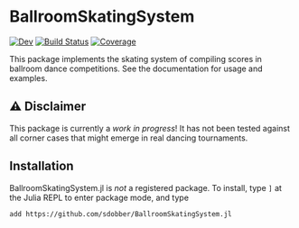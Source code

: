 # BallroomSkatingSystem

[![Dev](https://img.shields.io/badge/docs-dev-blue.svg)](https://sdobber.github.io/BallroomSkatingSystem.jl/dev)
[![Build Status](https://github.com/sdobber/BallroomSkatingSystem.jl/workflows/CI/badge.svg)](https://github.com/sdobber/BallroomSkatingSystem.jl/actions)
[![Coverage](https://codecov.io/gh/sdobber/BallroomSkatingSystem.jl/branch/master/graph/badge.svg)](https://codecov.io/gh/sdobber/BallroomSkatingSystem.jl)

This package implements the skating system of compiling scores in ballroom dance competitions. See the documentation for usage and examples.


## :warning: Disclaimer

This package is currently a *work in progress*! It has not been tested against all corner cases that might emerge in real dancing tournaments. 


## Installation

BallroomSkatingSystem.jl is *not* a registered package. To install, type `]` at the Julia REPL to enter package mode, and type
```
add https://github.com/sdobber/BallroomSkatingSystem.jl
```
